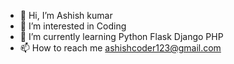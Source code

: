 - 👋 Hi, I’m Ashish kumar
- 👀 I’m interested in Coding 
- 🌱 I’m currently learning Python Flask Django PHP
- 📫 How to reach me ashishcoder123@gmail.com

<!---
ashish8318/ashish8318 is a ✨ special ✨ repository because its `README.md` (this file) appears on your GitHub profile.
You can click the Preview link to take a look at your changes.
--->
